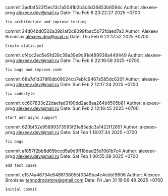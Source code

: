 commit 3adfaf523f5ec13c1a5041b3b3c4d36853b8594c
Author: alexeev-prog <alexeev.dev@mail.ru>
Date:   Thu Feb 6 23:22:27 2025 +0700

    fix architecture and improve testing

commit 24d04bd0502a39b1af2c8099fbac5b72fdaed7a2
Author: Alexeev Bronislav <alexeev.dev@mail.ru>
Date:   Thu Feb 6 22:17:52 2025 +0700

    Create static.yml

commit cf4cc2ed5e91d39c39a39e9d91d489938a449449
Author: alexeev-prog <alexeev.dev@mail.ru>
Date:   Thu Feb 6 22:16:59 2025 +0700

    fix bugs and improve code

commit 68a7d1d378f6db09024cb7eb1c9467a585dc620f
Author: alexeev-prog <alexeev.dev@mail.ru>
Date:   Sun Feb 2 12:17:24 2025 +0700

    fix codestyle

commit cc607833c22daefad3190dd2ac8aa264b8505b81
Author: alexeev-prog <alexeev.dev@mail.ru>
Date:   Sun Feb 2 12:16:45 2025 +0700

    start add async support

commit 620bf52e95899373593f21e85edc3a1422f12651
Author: alexeev-prog <alexeev.dev@mail.ru>
Date:   Sat Feb 1 18:07:34 2025 +0700

    fix bugs

commit af857f2bb8d65bccd5a9d9ff18dad25d10b1b7c4
Author: alexeev-prog <alexeev.dev@mail.ru>
Date:   Sat Feb 1 00:55:39 2025 +0700

    add test cases

commit e1574a46734d5486138055f0349ba4c4ebbf9606
Author: Alexeev Bronislav <tehnodropstore@gmail.com>
Date:   Fri Jan 31 19:06:49 2025 +0700

    Initial commit
